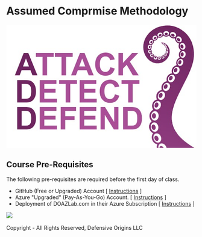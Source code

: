 # Assumed Comprmise Methodology

![Add1](images/add1.png)

## Course Pre-Requisites

The following pre-requisites are required before the first day of class.

* GitHub (Free or Upgraded) Account [ [Instructions](labs/GitHub.md) ]
* Azure "Upgraded" (Pay-As-You-Go) Account. [ [Instructions](labs/AzureAccount.md) ]
* Deployment of DOAZLab.com in their  Azure Subscription [ [Instructions](labs/DOAZLab.md) ]

![][Div1]

Copyright - All Rights Reserved, Defensive Origins LLC



  [Div1]: images/div1.png
  [Div2]: images/div2.png
  [DO]: https://www.defensiveorigins.com
  [DOAZLab]: https://www.doazlab.com
  [DOAZLab-Github]: https://github.com/DefensiveOrigins/DO-LAB
  [DOTraining]: https://training.defensiveorigins.com
  [DORegister]: https://defensiveorigins.com/first-to-know/
  [DOAboutUs]: https://defensiveorigins.com/about-us
  [WWHF]: https://wildwesthackinfest.com/
  [1]: https://defensiveorigins.com/
  [DOImage]:Z-images/do_darkbackground.jpg
